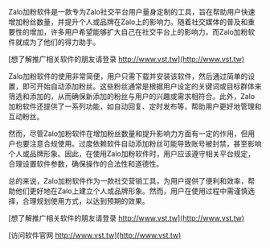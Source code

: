 Zalo加粉软件是一款专为Zalo社交平台用户量身定制的工具，旨在帮助用户快速增加粉丝数量，并提升个人或品牌在Zalo上的影响力。随着社交媒体的普及和重要性的增加，许多用户希望能够扩大自己在社交平台上的影响力，而Zalo加粉软件就成为了他们的得力助手。

[想了解推广相关软件的朋友请登录 http://www.vst.tw](http://www.vst.tw)

Zalo加粉软件的使用非常简便，用户只需下载并安装该软件，然后通过简单的设置，即可开始自动添加粉丝。这些粉丝通常是根据用户设定的关键词或目标群体来筛选和添加的，从而确保新添加的粉丝与用户的兴趣或需求相符合。此外，Zalo加粉软件还提供了一系列功能，如自动回复、定时发布等，帮助用户更好地管理和互动粉丝。

然而，尽管Zalo加粉软件在增加粉丝数量和提升影响力方面有一定的作用，但用户也要注意合规使用。过度依赖软件自动添加粉丝可能导致账号被封禁，甚至影响个人或品牌形象。因此，在使用Zalo加粉软件时，用户应该遵守相关平台规定，合理设置软件参数，确保操作的合法性和道德性。

总的来说，Zalo加粉软件作为一款社交营销工具，为用户提供了便利和效率，帮助他们更好地在Zalo上建立个人或品牌形象。然而，用户在使用过程中需谨慎选择，合理规划使用方式，以达到预期的效果。

[想了解推广相关软件的朋友请登录 http://www.vst.tw](http://www.vst.tw)


[访问软件官网 http://www.vst.tw](http://www.vst.tw)
